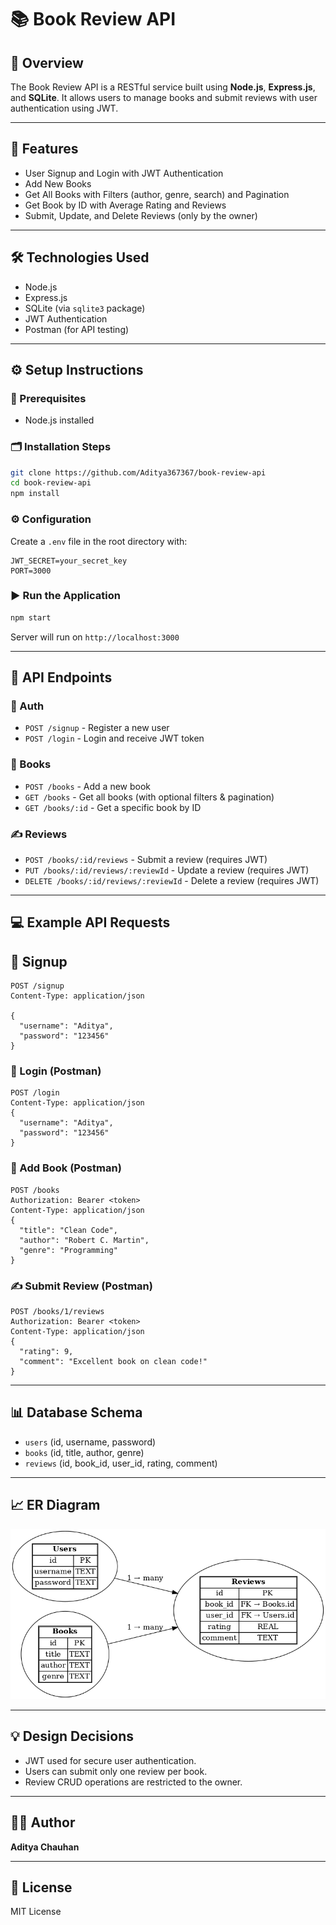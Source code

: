 
# 📚 Book Review API

## 📝 Overview
The Book Review API is a RESTful service built using **Node.js**, **Express.js**, and **SQLite**. It allows users to manage books and submit reviews with user authentication using JWT.

---

## 🚀 Features
- User Signup and Login with JWT Authentication
- Add New Books
- Get All Books with Filters (author, genre, search) and Pagination
- Get Book by ID with Average Rating and Reviews
- Submit, Update, and Delete Reviews (only by the owner)

---

## 🛠 Technologies Used
- Node.js
- Express.js
- SQLite (via `sqlite3` package)
- JWT Authentication
- Postman (for API testing)

---

## ⚙️ Setup Instructions

### 🔧 Prerequisites
- Node.js installed

### 🗂 Installation Steps
```bash
git clone https://github.com/Aditya367367/book-review-api
cd book-review-api
npm install
```

### ⚙️ Configuration
Create a `.env` file in the root directory with:
```
JWT_SECRET=your_secret_key
PORT=3000
```

### ▶️ Run the Application
```bash
npm start
```
Server will run on `http://localhost:3000`

---

## 📌 API Endpoints

### 🔐 Auth
- `POST /signup` - Register a new user
- `POST /login` - Login and receive JWT token

### 📘 Books
- `POST /books` - Add a new book
- `GET /books` - Get all books (with optional filters & pagination)
- `GET /books/:id` - Get a specific book by ID

### ✍️ Reviews
- `POST /books/:id/reviews` - Submit a review (requires JWT)
- `PUT /books/:id/reviews/:reviewId` - Update a review (requires JWT)
- `DELETE /books/:id/reviews/:reviewId` - Delete a review (requires JWT)

---

## 💻 Example API Requests

## 📝 Signup
```http
POST /signup
Content-Type: application/json

{
  "username": "Aditya",
  "password": "123456"
}
```

### 🔐 Login (Postman)
```http
POST /login
Content-Type: application/json
{
  "username": "Aditya",
  "password": "123456"
}
```

### 📘 Add Book (Postman)
```http
POST /books
Authorization: Bearer <token>
Content-Type: application/json
{
  "title": "Clean Code",
  "author": "Robert C. Martin",
  "genre": "Programming"
}
```

### ✍️ Submit Review (Postman)
```http
POST /books/1/reviews
Authorization: Bearer <token>
Content-Type: application/json
{
  "rating": 9,
  "comment": "Excellent book on clean code!"
}
```

---

## 📊 Database Schema

- `users` (id, username, password)
- `books` (id, title, author, genre)
- `reviews` (id, book_id, user_id, rating, comment)

---

## 📈 ER Diagram
![ER Diagram](./docs/er-diagram.png)

---

## 💡 Design Decisions
- JWT used for secure user authentication.
- Users can submit only one review per book.
- Review CRUD operations are restricted to the owner.

---

## 👨‍💻 Author
**Aditya Chauhan**

---

## 📄 License
MIT License
